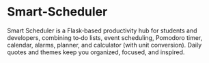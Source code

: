 # Smart-Scheduler
Smart Scheduler is a Flask‑based productivity hub for students and developers, combining to‑do lists, event scheduling, Pomodoro timer, calendar, alarms, planner, and calculator (with unit conversion). Daily quotes and themes keep you organized, focused, and inspired.
